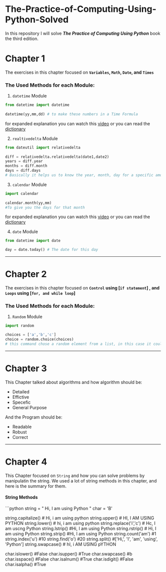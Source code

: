 <h1> The-Practice-of-Computing-Using-Python-Solved </h1>

In this repository I will solve  **_The Practice of Computing Using Python_** book the third edition.


<h1>  Chapter 1  </h1>

The exercises in this chapter focused on <b> `Variables`, `Math`, `Date`, and `Times` </b>


     
### The Used Methods for each Module: 

1. `datetime` Module
```python
from datetime import datetime
  
datetime(yy,mm,dd) # to make these numbers in a Time Formula
```

for expanded explanation you can watch this [video](https://www.youtube.com/watch?v=eirjjyP2qcQ) or you can read the [dictionary](https://docs.python.org/3/library/datetime.html)



2. `realtivedelta` Module

```python
from dateutil import relativedelta
  
diff = relativedelta.relativedelta(date1,date2)
years = diff.year
months = diff.month
days = diff.days
# Basically it helps us to know the year, month, day for a specific amount of time
```



3. `calendar` Module
```python
import calendar 
 
calendar.month(yy,mm)
#To give you the days for that month
```
for expanded explanation you can watch this [video](https://www.youtube.com/watch?v=amFOJMmHk8I) or you can read the [dictionary](https://docs.python.org/3/library/calendar.html)


4. `date` Module
```python
from datetime import date

day = date.today() # The date for this day
```
<hr>

 <h1> Chapter 2   </h1>
 
 The exercises in this chapter focused on <b> `Control` using [`if statement`] , and `Loops` using [`for, and while loop`]</b>
 
 ### The Used Methods for each Module:
 
 1. `Random` Module
 ```python
 import random
 
 choices = ['a','b','c']
 choice = random.choice(choices)
 # this command chose a random element from a list, in this case it could be (a or b or c)
 ```
 <hr>
 
 <h1> Chapter 3 </h1>
 
 This Chapter talked about algorithms and how algorithm should be:
 - Detailed 
 - Effictive
 - Specefic 
 - General Purpose
 
 And the Program should be:
 - Readable
 - Robust
 - Correct

<hr>

<h1> Chapter 4 </h1>

This Chapter focused on `String` and how you can solve problems by manipulatin the string.
We used a lot of string methods in this chapter, and here is the summary for them.
<h4> String Methods </h4>
```python
string = " Hi, I am using Python "
char = 'B'

string.capitalize() # Hi, i am using python
string.upper() # HI, I AM USING PYTHON
string.lower() # hi, i am using python
string.replace('i','c') # Hc, I am uscng Python
string.lstrip() #Hi, I am using Python
string.rstrip() # Hi, I am using Python
string.strip() #Hi, I am using Python
string.count('am') #1
string.index('u') #10
string.find('o') #20 
string.split() #['Hi,', 'I', 'am', 'using', 'Python']
string.swapcase() # hI, i AM USING pYTHON

char.islower() #False
char.isupper() #True
char.swapcase() #b
char.isspace() #False
char.isalnum() #True
char.isdigit() #False
char.isalpha() #True

```



